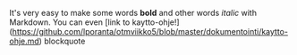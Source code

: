 It's very easy to make some words **bold** and other words 
*italic* with Markdown. You can even [link to kaytto-ohje!]
(https://github.com/lporanta/otmviikko5/blob/master/dokumentointi/kaytto-ohje.md) blockquote
